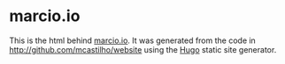 marcio.io
=====

This is the html behind [marcio.io](http://marcio.io).  It was generated from the code
in http://github.com/mcastilho/website using the [Hugo](http://hugo.spf13.com)
static site generator.
